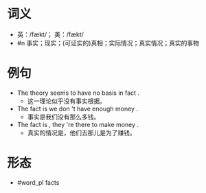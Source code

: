 # 词义
- 英：/fækt/； 美：/fækt/
- #n 事实；现实；(可证实的)真相；实际情况；真实情况；真实的事物
# 例句
- The theory seems to have no basis in fact .
	- 这一理论似乎没有事实根据。
- The fact is we don 't have enough money .
	- 事实是我们没有那么多钱。
- The fact is , they 're there to make money .
	- 真实的情况是，他们去那儿是为了赚钱。
# 形态
- #word_pl facts
